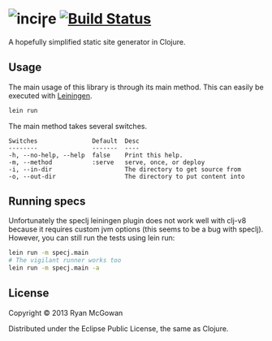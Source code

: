 # ![inciꞅe](https://raw.github.com/RyanMcG/incise/master/assets/logo.png) [![Build Status](https://magnum.travis-ci.com/RyanMcG/incise.png?token=xvR7q3m9UymcEFtEtgj1&branch=master)](https://magnum.travis-ci.com/RyanMcG/incise)

A hopefully simplified static site generator in Clojure.

## Usage

The main usage of this library is through its main method. This can easily be
executed with [Leiningen](https://github.com/technomancy/leiningen).

```bash
lein run
```

The main method takes several switches.

    Switches               Default  Desc
    --------               -------  ----
    -h, --no-help, --help  false    Print this help.
    -m, --method           :serve   serve, once, or deploy
    -i, --in-dir                    The directory to get source from
    -o, --out-dir                   The directory to put content into

## Running specs

Unfortunately the speclj leiningen plugin does not work well with clj-v8 because
it requires custom jvm options (this seems to be a bug with speclj). However,
you can still run the tests using lein run:

```bash
lein run -m specj.main
# The vigilant runner works too
lein run -m specj.main -a
```

## License

Copyright © 2013 Ryan McGowan

Distributed under the Eclipse Public License, the same as Clojure.

